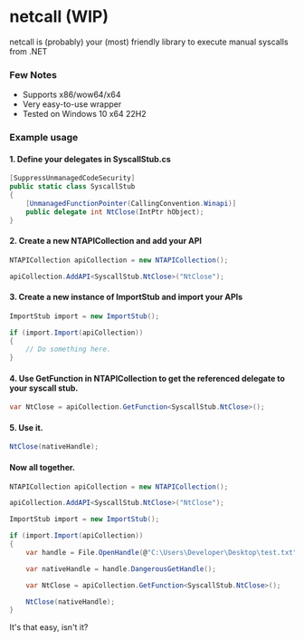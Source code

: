 # netcall (WIP)

netcall is (probably) your (most) friendly library to execute manual syscalls from .NET

### Few Notes
* Supports x86/wow64/x64
* Very easy-to-use wrapper
* Tested on Windows 10 x64 22H2

### Example usage

#### 1. Define your delegates in SyscallStub.cs
```c#
[SuppressUnmanagedCodeSecurity]
public static class SyscallStub
{
    [UnmanagedFunctionPointer(CallingConvention.Winapi)]
    public delegate int NtClose(IntPtr hObject);
}
```

####  2. Create a new NTAPICollection and add your API
```c#
NTAPICollection apiCollection = new NTAPICollection();

apiCollection.AddAPI<SyscallStub.NtClose>("NtClose");
```

#### 3. Create a new instance of ImportStub and import your APIs
```c#
ImportStub import = new ImportStub();

if (import.Import(apiCollection))
{
    // Do something here.
}
```

#### 4. Use GetFunction in NTAPICollection to get the referenced delegate to your syscall stub.
```c#
var NtClose = apiCollection.GetFunction<SyscallStub.NtClose>();
```

#### 5. Use it.
```c#
NtClose(nativeHandle);
```


#### Now all together.
```c#            
NTAPICollection apiCollection = new NTAPICollection();

apiCollection.AddAPI<SyscallStub.NtClose>("NtClose");

ImportStub import = new ImportStub();

if (import.Import(apiCollection))
{
    var handle = File.OpenHandle(@"C:\Users\Developer\Desktop\test.txt", FileMode.Open, FileAccess.Read, FileShare.Read);

    var nativeHandle = handle.DangerousGetHandle();

    var NtClose = apiCollection.GetFunction<SyscallStub.NtClose>();

    NtClose(nativeHandle);
}
```

It's that easy, isn't it?

